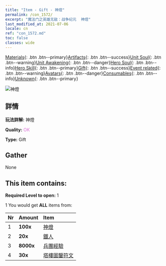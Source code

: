 ```yaml
---
title: "Item - Gift - 神燈"
permalink: /con_1572/
excerpt: "魔法门之英雄无敌：战争纪元  神燈"
last_modified_at: 2021-07-06
locale: cn
ref: "con_1572.md"
toc: false
classes: wide
---
```

 [Materials](/ItemsCN/){: .btn .btn--primary}[Artifacts](/ItemsCN/Artifacts/){: .btn .btn--success}[Unit Soul](/ItemsCN/UnitSoul/){: .btn .btn--warning}[Unit Awakening](/ItemsCN/UnitAwakening/){: .btn .btn--danger}[Hero Soul](/ItemsCN/HeroSoul/){: .btn .btn--info}[Hero Skill](/ItemsCN/HeroSkill/){: .btn .btn--primary}[Gift](/ItemsCN/Gift/){: .btn .btn--success}[Event related](/ItemsCN/Events/){: .btn .btn--warning}[Avatars](/ItemsCN/Avatars/){: .btn .btn--danger}[Consumables](/ItemsCN/Consumables/){: .btn .btn--info}[Unknown](/ItemsCN/Unknown/){: .btn .btn--primary}

 ![神燈](/images/t/i_907079.png)

## 詳情
 **玩法詳解:** 神燈

 **Quality:** <span style="color: #DA70D6">OK</span>

 **Type:** Gift

## Gather

  None

## This item contains:

 **Required Level to open:** 1

 1 You would get **ALL** items  from:

  | Nr | Amount |     Item    |
  |:---|:-------|:------------|
  | 1 |  **100x** | [神燈](/cn/Items/unt_239/) |  | 
  | 2 |  **20x** | [鐵人](/cn/Items/unt_237/) |  | 
  | 3 |  **8000x** | [兵團經驗](/cn/Items/con_902/) |  | 
  | 4 |  **30x** | [塔樓圖鑒符文](/cn/Items/con_785/) |  | 
